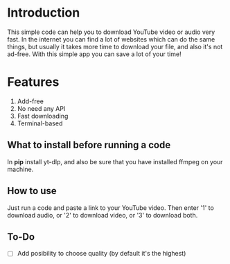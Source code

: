 # Introduction

This simple code can help you to download YouTube video or audio very fast. In the internet you can find a lot of websites which can do the same things, but usually it takes more time to download your file, and also it's not ad-free. With this simple app you can save a lot of your time!

# Features
1. Add-free
2. No need any API
3. Fast downloading
4. Terminal-based

## What to install before running a code

In **pip** install yt-dlp, and also be sure that you have installed ffmpeg on your machine.

## How to use

Just run a code and paste a link to your YouTube video. Then enter '1' to download audio, or '2' to download video, or '3' to download both.

## To-Do

- [ ] Add posibility to choose quality (by default it's the highest)
